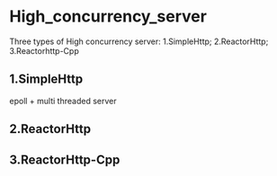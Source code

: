 # High_concurrency_server
Three types of High concurrency server: 1.SimpleHttp; 2.ReactorHttp; 3.Reactorhttp-Cpp
## 1.SimpleHttp
  epoll + multi threaded server
## 2.ReactorHttp
 
## 3.ReactorHttp-Cpp
